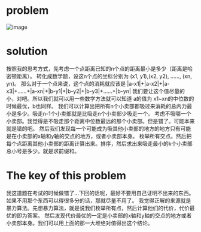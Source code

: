 # problem
![image](https://github.com/hellonk/hellonk.github.io/blob/master/problem_1162_92ee95a663e4db1741fc590a3f13c11f.jpg)
# solution
按照我的思考方式，先考虑一个点距离已知的n个点的距离最小是多少（距离是哈密顿距离）。
转化成数学题，设这n个点的坐标分别为 (x1, y1),(x2, y2), ......, (xn, yn)。
那么对于一个点来说，这个点的消耗就应该是 |a-x1|+|a-x2|+|a-x3|+......+|a-xn|+|b-y1|+|b-y2|+|b-y3|+......+|b-yn|
我们要让这个值尽量的小，对吧。所以我们就可以用一些数学方法就可以知道 a的值为 x1~xn的中位数的时候最优，b也同样。
我们可以计算出把所有n个小卖部都吸过来消耗的总内力最小是多少。吸走n-1个小卖部就是比吸走n个小卖部少吸走一个。
考虑不吸哪一个小卖部。我觉得是不吸走那个距离中位数最远的那个小卖部。但是错了。可能本来就是错的吧。
然后我们发现每一个可能成为吸其他小卖部的地方的地方只有可能是在小卖部的x轴和y轴的交点的地方，或者小卖部本身。
枚举所有交点。然后把每个点距离其他小卖部的距离计算出来。排序，然后求出来吸走最小的k个小卖部总小号是多少。就是求前缀和。
# The key of this problem
>
我这道题在考试的时候做错了...下回的话呢，最好不要用自己证明不出来的东西。如果不用那个东西可以得很多分的话，那就尽量不用了。
我觉得正解的来源就是暴力算法。先想暴力算法，就是说我们枚举所有点，然后计算他们的代价，代价最优的即为答案。
然后发现代价最优的一定是小卖部的x轴和y轴的交点的地方或者小卖部本身。我们可以用上面的那一大堆绝对值得出这个结论。

